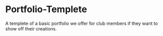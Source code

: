 # Portfolio-Templete
A templete of a basic portfolio we offer for club members if they want to show off their creations.
